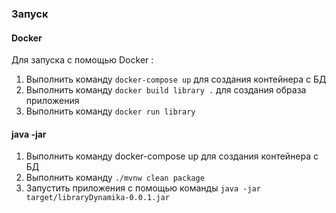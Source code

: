 ### Запуск
#### Docker
Для запуска с помощью Docker :
1) Выполнить команду `docker-compose up` для создания контейнера с БД
2) Выполнить команду `docker build library .` для создания образа приложения
3) Выполнить команду `docker run library`
#### java -jar
1) Выполнить команду docker-compose up для создания контейнера с БД
2) Выполнить команду `./mvnw clean package`
3) Запустить приложения с помощью команды `java -jar target/libraryDynamika-0.0.1.jar`
